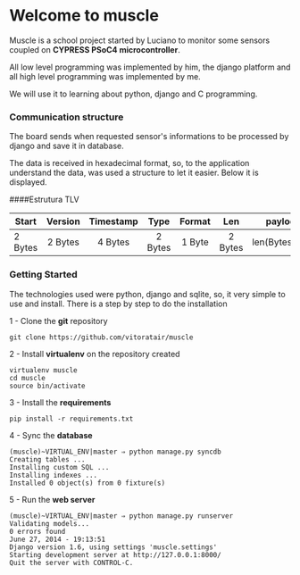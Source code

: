 Welcome to muscle
===

Muscle is a school project started by Luciano to monitor some sensors coupled on <b>CYPRESS PSoC4 microcontroller</b>.

All low level programming was implemented by him, the django platform and all high level programming was implemented by me.

We will use it to learning about python, django and C programming.


### Communication structure

The board sends when requested sensor's informations to be processed by django and save it in database.

The data is received in hexadecimal format, so, to the application understand the data, was used a structure to let it easier. Below it is displayed.

####Estrutura TLV

| Start | Version | Timestamp | Type | Format | Len | paylod |
| ----- |:-------:|:---------:|:----:|:------:|:---:| ------:|
| 2 Bytes | 2 Bytes | 4 Bytes | 2 Bytes | 1 Byte | 2 Bytes | len(Bytes) |


### Getting Started

The technologies used were python, django and sqlite, so, it very simple to use and install. There is a step by step to do the installation

1 -  Clone the <b>git</b> repository

```
git clone https://github.com/vitoratair/muscle
```
	
2 - Install <b>virtualenv</b> on the repository created

```
virtualenv muscle
cd muscle
source bin/activate
```

3 - Install the <b>requirements</b>

```
pip install -r requirements.txt
```

4 - Sync the <b>database</b>

```
(muscle)~VIRTUAL_ENV|master ⇒ python manage.py syncdb
Creating tables ...
Installing custom SQL ...
Installing indexes ...
Installed 0 object(s) from 0 fixture(s)	
```

5 - Run the <b>web server</b>

```
(muscle)~VIRTUAL_ENV|master ⇒ python manage.py runserver
Validating models...
0 errors found
June 27, 2014 - 19:13:51
Django version 1.6, using settings 'muscle.settings'
Starting development server at http://127.0.0.1:8000/
Quit the server with CONTROL-C.	
```
